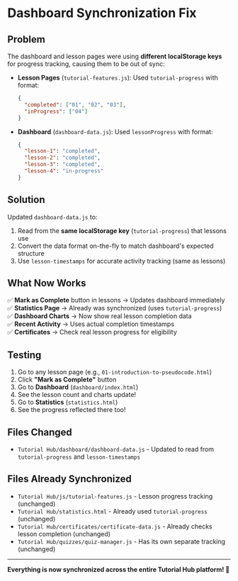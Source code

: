 # Dashboard Synchronization Fix

## Problem
The dashboard and lesson pages were using **different localStorage keys** for progress tracking, causing them to be out of sync:

- **Lesson Pages** (`tutorial-features.js`): Used `tutorial-progress` with format:
  ```json
  {
    "completed": ["01", "02", "03"],
    "inProgress": ["04"]
  }
  ```

- **Dashboard** (`dashboard-data.js`): Used `lessonProgress` with format:
  ```json
  {
    "lesson-1": "completed",
    "lesson-2": "completed",
    "lesson-3": "completed",
    "lesson-4": "in-progress"
  }
  ```

## Solution
Updated `dashboard-data.js` to:
1. Read from the **same localStorage key** (`tutorial-progress`) that lessons use
2. Convert the data format on-the-fly to match dashboard's expected structure
3. Use `lesson-timestamps` for accurate activity tracking (same as lessons)

## What Now Works
✅ **Mark as Complete** button in lessons → Updates dashboard immediately  
✅ **Statistics Page** → Already was synchronized (uses `tutorial-progress`)  
✅ **Dashboard Charts** → Now show real lesson completion data  
✅ **Recent Activity** → Uses actual completion timestamps  
✅ **Certificates** → Check real lesson progress for eligibility  

## Testing
1. Go to any lesson page (e.g., `01-introduction-to-pseudocode.html`)
2. Click **"Mark as Complete"** button
3. Go to **Dashboard** (`dashboard/index.html`)
4. See the lesson count and charts update!
5. Go to **Statistics** (`statistics.html`)
6. See the progress reflected there too!

## Files Changed
- `Tutorial Hub/dashboard/dashboard-data.js` - Updated to read from `tutorial-progress` and `lesson-timestamps`

## Files Already Synchronized
- `Tutorial Hub/js/tutorial-features.js` - Lesson progress tracking (unchanged)
- `Tutorial Hub/statistics.html` - Already used `tutorial-progress` (unchanged)
- `Tutorial Hub/certificates/certificate-data.js` - Already checks lesson completion (unchanged)
- `Tutorial Hub/quizzes/quiz-manager.js` - Has its own separate tracking (unchanged)

---

**Everything is now synchronized across the entire Tutorial Hub platform! 🎉**

